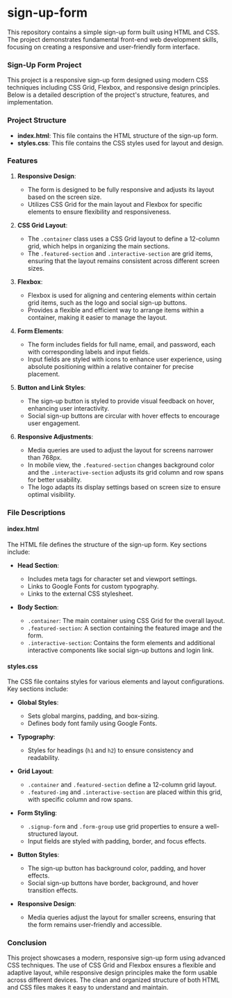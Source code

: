 # sign-up-form
 This repository contains a simple sign-up form built using HTML and CSS. The project demonstrates fundamental front-end web development skills, focusing on creating a responsive and user-friendly form interface.

### Sign-Up Form Project

This project is a responsive sign-up form designed using modern CSS techniques including CSS Grid, Flexbox, and responsive design principles. Below is a detailed description of the project's structure, features, and implementation.

### Project Structure

- **index.html**: This file contains the HTML structure of the sign-up form.
- **styles.css**: This file contains the CSS styles used for layout and design.

### Features

1. **Responsive Design**:
   - The form is designed to be fully responsive and adjusts its layout based on the screen size.
   - Utilizes CSS Grid for the main layout and Flexbox for specific elements to ensure flexibility and responsiveness.

2. **CSS Grid Layout**:
   - The `.container` class uses a CSS Grid layout to define a 12-column grid, which helps in organizing the main sections.
   - The `.featured-section` and `.interactive-section` are grid items, ensuring that the layout remains consistent across different screen sizes.

3. **Flexbox**:
   - Flexbox is used for aligning and centering elements within certain grid items, such as the logo and social sign-up buttons.
   - Provides a flexible and efficient way to arrange items within a container, making it easier to manage the layout.

4. **Form Elements**:
   - The form includes fields for full name, email, and password, each with corresponding labels and input fields.
   - Input fields are styled with icons to enhance user experience, using absolute positioning within a relative container for precise placement.

5. **Button and Link Styles**:
   - The sign-up button is styled to provide visual feedback on hover, enhancing user interactivity.
   - Social sign-up buttons are circular with hover effects to encourage user engagement.

6. **Responsive Adjustments**:
   - Media queries are used to adjust the layout for screens narrower than 768px.
   - In mobile view, the `.featured-section` changes background color and the `.interactive-section` adjusts its grid column and row spans for better usability.
   - The logo adapts its display settings based on screen size to ensure optimal visibility.

### File Descriptions

#### index.html

The HTML file defines the structure of the sign-up form. Key sections include:

- **Head Section**:
  - Includes meta tags for character set and viewport settings.
  - Links to Google Fonts for custom typography.
  - Links to the external CSS stylesheet.

- **Body Section**:
  - `.container`: The main container using CSS Grid for the overall layout.
  - `.featured-section`: A section containing the featured image and the form.
  - `.interactive-section`: Contains the form elements and additional interactive components like social sign-up buttons and login link.

#### styles.css

The CSS file contains styles for various elements and layout configurations. Key sections include:

- **Global Styles**:
  - Sets global margins, padding, and box-sizing.
  - Defines body font family using Google Fonts.

- **Typography**:
  - Styles for headings (`h1` and `h2`) to ensure consistency and readability.

- **Grid Layout**:
  - `.container` and `.featured-section` define a 12-column grid layout.
  - `.featured-img` and `.interactive-section` are placed within this grid, with specific column and row spans.

- **Form Styling**:
  - `.signup-form` and `.form-group` use grid properties to ensure a well-structured layout.
  - Input fields are styled with padding, border, and focus effects.

- **Button Styles**:
  - The sign-up button has background color, padding, and hover effects.
  - Social sign-up buttons have border, background, and hover transition effects.

- **Responsive Design**:
  - Media queries adjust the layout for smaller screens, ensuring that the form remains user-friendly and accessible.

### Conclusion

This project showcases a modern, responsive sign-up form using advanced CSS techniques. The use of CSS Grid and Flexbox ensures a flexible and adaptive layout, while responsive design principles make the form usable across different devices. The clean and organized structure of both HTML and CSS files makes it easy to understand and maintain.